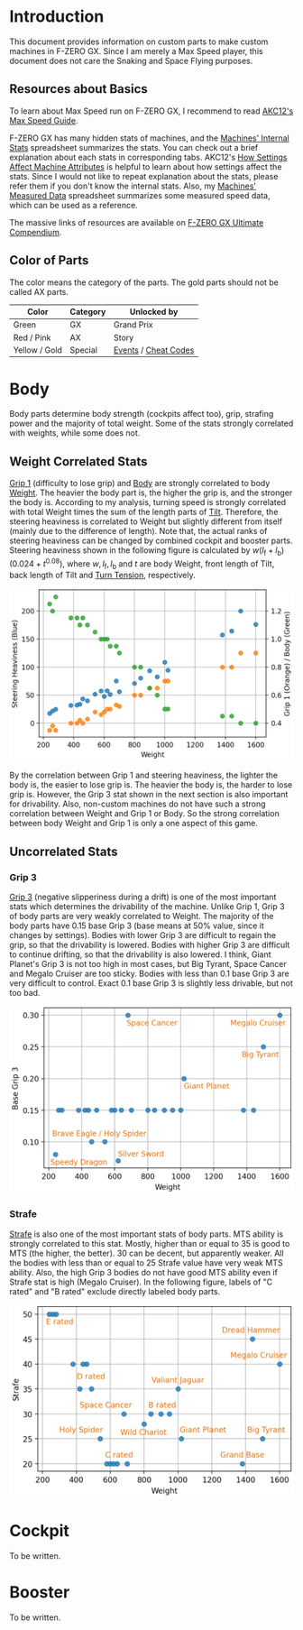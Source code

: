 # Introduction
This document provides information on custom parts to make custom machines in F-ZERO GX. Since I am merely a Max Speed player, this document does not care the Snaking and Space Flying purposes.

## Resources about Basics
To learn about Max Speed run on F-ZERO GX, I recommend to read [AKC12's Max Speed Guide](https://docs.google.com/document/d/1yy1bv_G-eI2f7a8whAHOhhULii9DPPtTzrBExWm5sFk/edit?usp=sharing).

F-ZERO GX has many hidden stats of machines, and the [Machines' Internal Stats](https://docs.google.com/spreadsheets/d/133Xsq-KV3lpfk9SS4_L84WV-JuXHOR8_GlFZRnskkSU/edit?usp=sharing) spreadsheet summarizes the stats. You can check out a brief explanation about each stats in corresponding tabs. AKC12's [How Settings Affect Machine Attributes](https://docs.google.com/document/d/1HH_ch12IxEfvJVZqkMIwZWXViqTAlj2MIADKf5iywGg/edit?usp=sharing) is helpful to learn about how settings affect the stats. Since I would not like to repeat explanation about the stats, please refer them if you don't know the internal stats. Also, my [Machines' Measured Data](https://docs.google.com/spreadsheets/d/1zTDH3mCGQ6mU56ecvcxKCFhpnLVHexOsXU3RgALDyIU/edit#gid=1986508902) spreadsheet summarizes some measured speed data, which can be used as a reference.

The massive links of resources are available on [F-ZERO GX Ultimate Compendium](https://1drv.ms/x/s!AvP5s5nGBAx5gSBZ0hUhnGKcMVUB).

## Color of Parts
The color means the category of the parts. The gold parts should not be called AX parts.

| Color | Category | Unlocked by |
| ---- | ---- | ---- |
| Green | GX | Grand Prix |
| Red / Pink | AX | Story |
| Yellow / Gold | Special | [Events](https://tcrf.net/F-Zero_GX/Regional_Differences#Exclusive_Custom_Parts) / [Cheat Codes](https://crazygamenerd.web.fc2.com/FZGX_SP_Machines.html) |

# Body
Body parts determine body strength (cockpits affect too), grip, strafing power and the majority of total weight. Some of the stats strongly correlated with weights, while some does not.

## Weight Correlated Stats
[Grip 1](https://docs.google.com/spreadsheets/d/133Xsq-KV3lpfk9SS4_L84WV-JuXHOR8_GlFZRnskkSU/edit#gid=1) (difficulty to lose grip) and [Body](https://docs.google.com/spreadsheets/d/133Xsq-KV3lpfk9SS4_L84WV-JuXHOR8_GlFZRnskkSU/edit#gid=10) are strongly correlated to body [Weight](https://docs.google.com/spreadsheets/d/133Xsq-KV3lpfk9SS4_L84WV-JuXHOR8_GlFZRnskkSU/edit#gid=607097756). The heavier the body part is, the higher the grip is, and the stronger the body is. According to my analysis, turning speed is strongly correlated with total Weight times the sum of the length parts of [Tilt](https://docs.google.com/spreadsheets/d/133Xsq-KV3lpfk9SS4_L84WV-JuXHOR8_GlFZRnskkSU/edit#gid=20). Therefore, the steering heaviness is correlated to Weight but slightly different from itself (mainly due to the difference of length). Note that, the actual ranks of steering heaviness can be changed by combined cockpit and booster parts. Steering heaviness shown in the following figure is calculated by $w(l_\textrm{f}+l_\textrm{b})(0.024+t^{0.08})$, where $w, l_\textrm{f}, l_\textrm{b}$ and $t$ are body Weight, front length of Tilt, back length of Tilt and [Turn Tension](https://docs.google.com/spreadsheets/d/133Xsq-KV3lpfk9SS4_L84WV-JuXHOR8_GlFZRnskkSU/edit#gid=2), respectively.

![body_correlated](./fig/body_w.png)

By the correlation between Grip 1 and steering heaviness, the lighter the body is, the easier to lose grip is. The heavier the body is, the harder to lose grip is. However, the Grip 3 stat shown in the next section is also important for drivability. Also, non-custom machines do not have such a strong correlation between Weight and Grip 1 or Body. So the strong correlation between body Weight and Grip 1 is only a one aspect of this game.

## Uncorrelated Stats
### Grip 3
[Grip 3](https://docs.google.com/spreadsheets/d/133Xsq-KV3lpfk9SS4_L84WV-JuXHOR8_GlFZRnskkSU/edit#gid=8) (negative slipperiness during a drift) is one of the most important stats which determines the drivability of the machine. Unlike Grip 1, Grip 3 of body parts are very weakly correlated to Weight. The majority of the body parts have 0.15 base Grip 3 (base means at 50% value, since it changes by settings). Bodies with lower Grip 3 are difficult to regain the grip, so that the drivability is lowered. Bodies with higher Grip 3 are difficult to continue drifting, so that the drivability is also lowered. I think, Giant Planet's Grip 3 is not too high in most cases, but Big Tyrant, Space Cancer and Megalo Cruiser are too sticky. Bodies with less than 0.1 base Grip 3 are very difficult to control. Exact 0.1 base Grip 3 is slightly less drivable, but not too bad.

![body_grip3](./fig/body_g3.png)

### Strafe
[Strafe](https://docs.google.com/spreadsheets/d/133Xsq-KV3lpfk9SS4_L84WV-JuXHOR8_GlFZRnskkSU/edit#gid=5) is also one of the most important stats of body parts. MTS ability is strongly correlated to this stat. Mostly, higher than or equal to 35 is good to MTS (the higher, the better). 30 can be decent, but apparently weaker. All the bodies with less than or equal to 25 Strafe value have very weak MTS ability. Also, the high Grip 3 bodies do not have good MTS ability even if Strafe stat is high (Megalo Cruiser). In the following figure, labels of "C rated" and "B rated" exclude directly labeled body parts.

![body_strafe](./fig/body_s.png)

# Cockpit
To be written.

# Booster
To be written.
